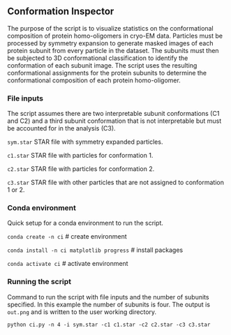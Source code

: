 ## Conformation Inspector
The purpose of the script is to visualize statistics on the conformational composition of protein homo-oligomers in cryo-EM data. Particles must be processed by symmetry expansion to generate masked images of each protein subunit from every particle in the dataset. The subunits must then be subjected to 3D conformational classification to identify the conformation of each subunit image. The script uses the resulting conformational assignments for the protein subunits to determine the conformational composition of each protein homo-oligomer.

### File inputs
The script assumes there are two interpretable subunit conformations (C1 and C2) and a third subunit conformation that is not interpretable but must be accounted for in the analysis (C3).

`sym.star` STAR file with symmetry expanded particles.

`c1.star` STAR file with particles for conformation 1.

`c2.star` STAR file with particles for conformation 2.

`c3.star` STAR file with other particles that are not assigned to conformation 1 or 2.

### Conda environment
Quick setup for a conda environment to run the script.

`conda create -n ci` # create environment

`conda install -n ci matplotlib progress` # install packages

`conda activate ci` # activate environment

### Running the script
Command to run the script with file inputs and the number of subunits specified. In this example the number of subunits is four. The output is `out.png` and is written to the user working directory.

`python ci.py -n 4 -i sym.star -c1 c1.star -c2 c2.star -c3 c3.star`



